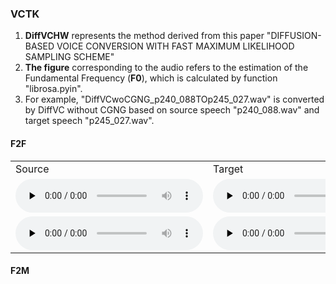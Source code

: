 ### VCTK
1. **DiffVCHW** represents the method derived from this paper "DIFFUSION-BASED VOICE CONVERSION WITH FAST MAXIMUM LIKELIHOOD SAMPLING SCHEME"
2. **The figure** corresponding to the audio refers to the estimation of the Fundamental Frequency (**F0**), which is calculated by function "librosa.pyin".
3. For example, "DiffVCwoCGNG_p240_088TOp245_027.wav" is converted by DiffVC without CGNG based on source speech "p240_088.wav" and target speech "p245_027.wav".

#### F2F
<table style="width: 100%; border-collapse: collapse;">
   <tr>
      <td>Source</td>
      <td>Target</td>
      <td>AdaINVC</td>
      <td>AgaINVC</td>
      <td>MediumVC</td>
     <td>FragmentVC</td>
     <td>YourTTS</td>
     <td>DiffVC</td>
     <td>RLVCwAdaIN</td>
      <td>RLVCwCAIN</td>
      <td>RLVCwoSCD</td>
      <td>RLVCwoSD</td>
  </tr>
   <tr>
      <td><audio id="audio" controls="" preload="none"> <source id="V1_s" src="samples/VCTK/f2f/1/p264_045.wav"> </audio></td>
      <td><audio id="audio" controls="" preload="none"> <source id="V1_t" src="samples/VCTK/f2f/1/p225_039.wav"> </audio></td>
      <td><audio id="audio" controls="" preload="none"> <source id="V1_A" src="samples/VCTK/f2f/1/AdaINVC_p264_045TOp225_039.wav"> </audio></td>
      <td><audio id="audio" controls="" preload="none"> <source id="V1_B" src="samples/VCTK/f2f/1/AgaINVC_p264_045TOp225_039.wav"> </audio></td>
      <td><audio id="audio" controls="" preload="none"> <source id="V1_C" src="samples/VCTK/f2f/1/MediumVC_p264_045TOp225_039.wav"> </audio></td>
      <td><audio id="audio" controls="" preload="none"> <source id="V1_D" src="samples/VCTK/f2f/1/FragmentVC_p264_045TOp225_039.wav"> </audio></td>
      <td><audio id="audio" controls="" preload="none"> <source id="V1_E" src="samples/VCTK/f2f/1/YourTTS_p264_045TOp225_039.wav"> </audio></td>
      <td><audio id="audio" controls="" preload="none"> <source id="V1_F" src="samples/VCTK/f2f/1/DiffVC_p264_045TOp225_039.wav"> </audio></td>
      <td><audio id="audio" controls="" preload="none"> <source id="V1_G" src="samples/VCTK/f2f/1/RLVCwAdaIN_p264_045TOp225_039.wav"> </audio></td>
      <td><audio id="audio" controls="" preload="none"> <source id="V1_H" src="samples/VCTK/f2f/1/RLVCwCAIN_p264_045TOp225_039.wav"> </audio></td>
      <td><audio id="audio" controls="" preload="none"> <source id="V1_I" src="samples/VCTK/f2f/1/RLVCwoSCD_p264_045TOp225_039.wav"> </audio></td>
      <td><audio id="audio" controls="" preload="none"> <source id="V1_J" src="samples/VCTK/f2f/1/RLVCwoSD_p264_045TOp225_039.wav"> </audio></td>
   </tr>
  
  <tr>
      <td><audio id="audio" controls="" preload="none"> <source id="V1_s" src="samples/VCTK/f2f/2/p329_009.wav"> </audio></td>
      <td><audio id="audio" controls="" preload="none"> <source id="V1_t" src="samples/VCTK/f2f/2/p225_030.wav"> </audio></td>
      <td><audio id="audio" controls="" preload="none"> <source id="V1_A" src="samples/VCTK/f2f/2/AdaINVC_p329_009TOp225_030.wav"> </audio></td>
      <td><audio id="audio" controls="" preload="none"> <source id="V1_B" src="samples/VCTK/f2f/2/AgaINVC_p329_009TOp225_030.wav"> </audio></td>
      <td><audio id="audio" controls="" preload="none"> <source id="V1_C" src="samples/VCTK/f2f/2/MediumVC_p329_009TOp225_030.wav"> </audio></td>
      <td><audio id="audio" controls="" preload="none"> <source id="V1_D" src="samples/VCTK/f2f/2/FragmentVC_p329_009TOp225_030.wav"> </audio></td>
      <td><audio id="audio" controls="" preload="none"> <source id="V1_E" src="samples/VCTK/f2f/2/YourTTS_p329_009TOp225_030.wav"> </audio></td>
      <td><audio id="audio" controls="" preload="none"> <source id="V1_F" src="samples/VCTK/f2f/2/DiffVC_p329_009TOp225_030.wav"> </audio></td>
      <td><audio id="audio" controls="" preload="none"> <source id="V1_G" src="samples/VCTK/f2f/2/RLVCwAdaIN_p329_009TOp225_030.wav"> </audio></td>
      <td><audio id="audio" controls="" preload="none"> <source id="V1_H" src="samples/VCTK/f2f/2/RLVCwCAIN_p329_009TOp225_030.wav"> </audio></td>
      <td><audio id="audio" controls="" preload="none"> <source id="V1_I" src="samples/VCTK/f2f/2/RLVCwoSCD_p329_009TOp225_030.wav"> </audio></td>
      <td><audio id="audio" controls="" preload="none"> <source id="V1_J" src="samples/VCTK/f2f/2/RLVCwoSD_p329_009TOp225_030.wav"> </audio></td>
   </tr>
  
</table>

#### F2M

